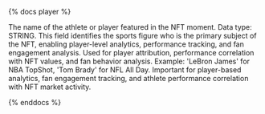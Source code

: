 {% docs player %}

The name of the athlete or player featured in the NFT moment. Data type: STRING. This field identifies the sports figure who is the primary subject of the NFT, enabling player-level analytics, performance tracking, and fan engagement analysis. Used for player attribution, performance correlation with NFT values, and fan behavior analysis. Example: 'LeBron James' for NBA TopShot, 'Tom Brady' for NFL All Day. Important for player-based analytics, fan engagement tracking, and athlete performance correlation with NFT market activity.

{% enddocs %}